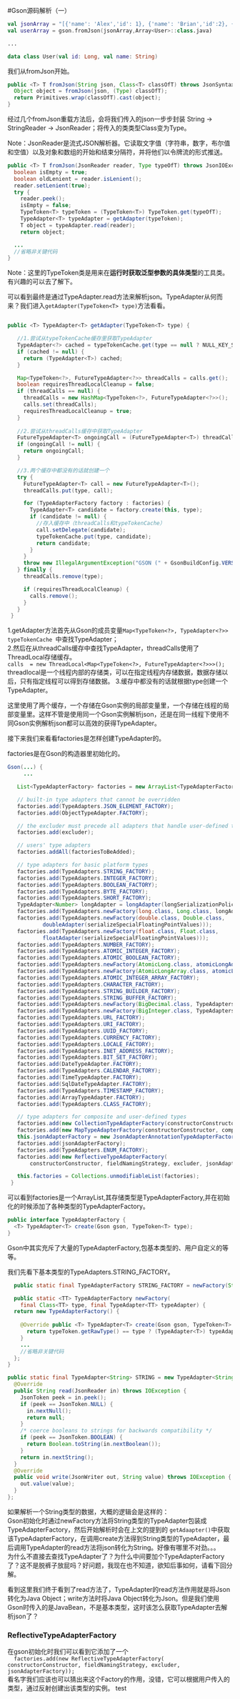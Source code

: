 #Gson源码解析（一）

```kotlin
val jsonArray = "[{'name': 'Alex','id': 1}, {'name': 'Brian','id':2}, {'name': 'Charles','id': 3}]"
val userArray = gson.fromJson(jsonArray,Array<User>::class.java)

...

data class User(val id: Long, val name: String)

```
我们从fromJson开始。

```java
public <T> T fromJson(String json, Class<T> classOfT) throws JsonSyntaxException {
  Object object = fromJson(json, (Type) classOfT);
  return Primitives.wrap(classOfT).cast(object);
}
```

经过几个fromJson重载方法后，会将我们传入的json一步步封装 String -> StringReader -> JsonReader；将传入的类类型Class<T>变为Type。

Note：JsonReader是流式JSON解析器。它读取文字值（字符串，数字，布尔值和空值）以及对象和数组的开始和结束分隔符，并将他们以令牌流的形式推送。

```java
public <T> T fromJson(JsonReader reader, Type typeOfT) throws JsonIOException, JsonSyntaxException {
  boolean isEmpty = true;
  boolean oldLenient = reader.isLenient();
  reader.setLenient(true);
  try {
    reader.peek();
    isEmpty = false;
    TypeToken<T> typeToken = (TypeToken<T>) TypeToken.get(typeOfT);
    TypeAdapter<T> typeAdapter = getAdapter(typeToken);
    T object = typeAdapter.read(reader);
    return object;

  ...
  //省略非关键代码
}
```

Note：这里的TypeToken类是用来在**运行时获取泛型参数的具体类型**的工具类。有兴趣的可以去了解下。

可以看到最终是通过TypeAdapter.read方法来解析json。TypeAdapter从何而来？我们进入`getAdapter(TypeToken<T> type)`方法看看。


```java

public <T> TypeAdapter<T> getAdapter(TypeToken<T> type) {

   //1.尝试从typeTokenCache缓存里获取TypeAdapter
   TypeAdapter<?> cached = typeTokenCache.get(type == null ? NULL_KEY_SURROGATE : type);
   if (cached != null) {
     return (TypeAdapter<T>) cached;
   }

   Map<TypeToken<?>, FutureTypeAdapter<?>> threadCalls = calls.get();
   boolean requiresThreadLocalCleanup = false;
   if (threadCalls == null) {
     threadCalls = new HashMap<TypeToken<?>, FutureTypeAdapter<?>>();
     calls.set(threadCalls);
     requiresThreadLocalCleanup = true;
   }
   
   //2.尝试从threadCalls缓存中获取TypeAdapter
   FutureTypeAdapter<T> ongoingCall = (FutureTypeAdapter<T>) threadCalls.get(type);
   if (ongoingCall != null) {
     return ongoingCall;
   }

   //3.两个缓存中都没有的话就创建一个
   try {
     FutureTypeAdapter<T> call = new FutureTypeAdapter<T>();
     threadCalls.put(type, call);

     for (TypeAdapterFactory factory : factories) {
       TypeAdapter<T> candidate = factory.create(this, type);
       if (candidate != null) {
         //存入缓存中（threadCalls和typeTokenCache）
         call.setDelegate(candidate);
         typeTokenCache.put(type, candidate);
         return candidate;
       }
     }
     throw new IllegalArgumentException("GSON (" + GsonBuildConfig.VERSION + ") cannot handle " + type);
   } finally {
     threadCalls.remove(type);

     if (requiresThreadLocalCleanup) {
       calls.remove();
     }
   }
 }
```
1.getAdapter方法首先从Gson的成员变量`Map<TypeToken<?>, TypeAdapter<?>> typeTokenCache `中查找TypeAdapter；  
2.然后在从threadCalls缓存中查找TypeAdapter，threadCalls使用了ThreadLocal存储缓存。  
`calls  = new ThreadLocal<Map<TypeToken<?>, FutureTypeAdapter<?>>>();`   
threadlocal是一个线程内部的存储类，可以在指定线程内存储数据，数据存储以后，只有指定线程可以得到存储数据。 
3.缓存中都没有的话就根据type创建一个TypeAdapter。

这里使用了两个缓存，一个存储在Gson实例的局部变量里，一个存储在线程的局部变量里。这样不管是使用同一个Gson实例解析json，还是在同一线程下使用不同Gson实例解析json都可以高效的获得TypeAdapter。

接下来我们来看看factories是怎样创建TypeAdapter的。

factories是在Gson的构造器里初始化的。

```java
Gson(...) {
     ...

   List<TypeAdapterFactory> factories = new ArrayList<TypeAdapterFactory>();

   // built-in type adapters that cannot be overridden
   factories.add(TypeAdapters.JSON_ELEMENT_FACTORY);
   factories.add(ObjectTypeAdapter.FACTORY);

   // the excluder must precede all adapters that handle user-defined types
   factories.add(excluder);

   // users' type adapters
   factories.addAll(factoriesToBeAdded);

   // type adapters for basic platform types
   factories.add(TypeAdapters.STRING_FACTORY);
   factories.add(TypeAdapters.INTEGER_FACTORY);
   factories.add(TypeAdapters.BOOLEAN_FACTORY);
   factories.add(TypeAdapters.BYTE_FACTORY);
   factories.add(TypeAdapters.SHORT_FACTORY);
   TypeAdapter<Number> longAdapter = longAdapter(longSerializationPolicy);
   factories.add(TypeAdapters.newFactory(long.class, Long.class, longAdapter));
   factories.add(TypeAdapters.newFactory(double.class, Double.class,
           doubleAdapter(serializeSpecialFloatingPointValues)));
   factories.add(TypeAdapters.newFactory(float.class, Float.class,
           floatAdapter(serializeSpecialFloatingPointValues)));
   factories.add(TypeAdapters.NUMBER_FACTORY);
   factories.add(TypeAdapters.ATOMIC_INTEGER_FACTORY);
   factories.add(TypeAdapters.ATOMIC_BOOLEAN_FACTORY);
   factories.add(TypeAdapters.newFactory(AtomicLong.class, atomicLongAdapter(longAdapter)));
   factories.add(TypeAdapters.newFactory(AtomicLongArray.class, atomicLongArrayAdapter(longAdapter)));
   factories.add(TypeAdapters.ATOMIC_INTEGER_ARRAY_FACTORY);
   factories.add(TypeAdapters.CHARACTER_FACTORY);
   factories.add(TypeAdapters.STRING_BUILDER_FACTORY);
   factories.add(TypeAdapters.STRING_BUFFER_FACTORY);
   factories.add(TypeAdapters.newFactory(BigDecimal.class, TypeAdapters.BIG_DECIMAL));
   factories.add(TypeAdapters.newFactory(BigInteger.class, TypeAdapters.BIG_INTEGER));
   factories.add(TypeAdapters.URL_FACTORY);
   factories.add(TypeAdapters.URI_FACTORY);
   factories.add(TypeAdapters.UUID_FACTORY);
   factories.add(TypeAdapters.CURRENCY_FACTORY);
   factories.add(TypeAdapters.LOCALE_FACTORY);
   factories.add(TypeAdapters.INET_ADDRESS_FACTORY);
   factories.add(TypeAdapters.BIT_SET_FACTORY);
   factories.add(DateTypeAdapter.FACTORY);
   factories.add(TypeAdapters.CALENDAR_FACTORY);
   factories.add(TimeTypeAdapter.FACTORY);
   factories.add(SqlDateTypeAdapter.FACTORY);
   factories.add(TypeAdapters.TIMESTAMP_FACTORY);
   factories.add(ArrayTypeAdapter.FACTORY);
   factories.add(TypeAdapters.CLASS_FACTORY);

   // type adapters for composite and user-defined types
   factories.add(new CollectionTypeAdapterFactory(constructorConstructor));
   factories.add(new MapTypeAdapterFactory(constructorConstructor, complexMapKeySerialization));
   this.jsonAdapterFactory = new JsonAdapterAnnotationTypeAdapterFactory(constructorConstructor);
   factories.add(jsonAdapterFactory);
   factories.add(TypeAdapters.ENUM_FACTORY);
   factories.add(new ReflectiveTypeAdapterFactory(
       constructorConstructor, fieldNamingStrategy, excluder, jsonAdapterFactory));

   this.factories = Collections.unmodifiableList(factories);
 }

```
可以看到factories是一个ArrayList,其存储类型是TypeAdapterFactory,并在初始化的时候添加了各种类型的TypeAdapterFactory。

```java
public interface TypeAdapterFactory {
  <T> TypeAdapter<T> create(Gson gson, TypeToken<T> type);
}

```

Gson中其实充斥了大量的TypeAdapterFactory,包基本类型的、用户自定义的等等。

我们先看下基本类型的TypeAdapters.STRING_FACTORY。

```java
  public static final TypeAdapterFactory STRING_FACTORY = newFactory(String.class, STRING);

  public static <TT> TypeAdapterFactory newFactory(
    final Class<TT> type, final TypeAdapter<TT> typeAdapter) {
  return new TypeAdapterFactory() {
    
    @Override public <T> TypeAdapter<T> create(Gson gson, TypeToken<T> typeToken) {
      return typeToken.getRawType() == type ? (TypeAdapter<T>) typeAdapter : null;
    }
    ...
    //省略非关键代码
  };
}

public static final TypeAdapter<String> STRING = new TypeAdapter<String>() {
  @Override
  public String read(JsonReader in) throws IOException {
    JsonToken peek = in.peek();
    if (peek == JsonToken.NULL) {
      in.nextNull();
      return null;
    }
    /* coerce booleans to strings for backwards compatibility */
    if (peek == JsonToken.BOOLEAN) {
      return Boolean.toString(in.nextBoolean());
    }
    return in.nextString();
  }
  @Override
  public void write(JsonWriter out, String value) throws IOException {
    out.value(value);
  }
};

```

如果解析一个String类型的数据，大概的逻辑会是这样的：  
Gson初始化时通过newFactory方法将String类型的TypeAdapter包装成TypeAdapterFactory，然后开始解析时会在上文的提到的 `getAdaapter()`中获取该TypeAdapterFactory，在调用create方法得到String类型的TypeAdapter，最后调用TypeAdapter的read方法将json转化为String。好像有哪里不对劲。。。   
为什么不直接去查找TypeAdapter了？为什么中间要加个TypeAdapterFactory了？这不是脱裤子放屁吗？好问题，我现在也不知道，欲知后事如何，请看下回分解。

看到这里我们终于看到了read方法了，TypeAdapter的read方法作用就是将Json转化为Java Object；write方法时将Java Object转化为Json。但是我们使用Gson时传入的是JavaBean，不是基本类型，这时该怎么获取TypeAdapter去解析json了？

### ReflectiveTypeAdapterFactory

在gson初始化时我们可以看到它添加了一个  
`   factories.add(new ReflectiveTypeAdapterFactory(
       constructorConstructor, fieldNamingStrategy, excluder, jsonAdapterFactory));
`  
看名字我们应该也可以猜出来这个Factory的作用，没错，它可以根据用户传入的类型，通过反射创建出该类型的实例。
test


